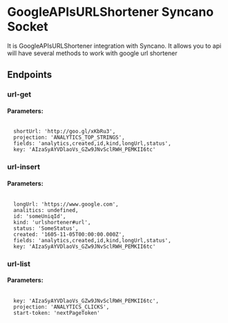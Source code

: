 # GoogleAPIsURLShortener Syncano Socket

It is GoogleAPIsURLShortener integration with Syncano. It allows you to api will have several methods to work with google url shortener

## Endpoints

### url-get

#### Parameters:
```

  shortUrl: 'http://goo.gl/xKbRu3',
  projection: 'ANALYTICS_TOP_STRINGS',
  fields: 'analytics,created,id,kind,longUrl,status',
  key: 'AIzaSyAYVDlaoVs_GZw9JNvSclRWH_PEMKII6tc'
```


### url-insert

#### Parameters:
```

  longUrl: 'https://www.google.com',
  analitics: undefined,
  id: 'someUniqId',
  kind: 'urlshortener#url',
  status: 'SomeStatus',
  created: '1605-11-05T00:00:00.000Z',
  fields: 'analytics,created,id,kind,longUrl,status',
  key: 'AIzaSyAYVDlaoVs_GZw9JNvSclRWH_PEMKII6tc'
```


### url-list

#### Parameters:
```

  key: 'AIzaSyAYVDlaoVs_GZw9JNvSclRWH_PEMKII6tc',
  projection: 'ANALYTICS_CLICKS',
  start-token: 'nextPageToken'
```

